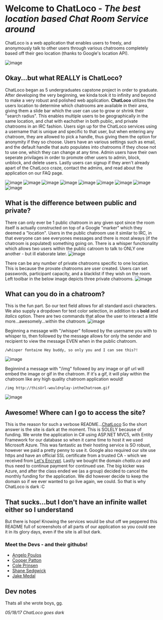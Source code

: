 # Welcome to ChatLoco - *The best location based Chat Room Service around*

ChatLoco is a web application that enables users to freely, and anonymously talk to other users through various chatrooms 
completely based off their geo location (thanks to Google's location API).


![image](http://i.imgur.com/VgAUSwt.png)


## Okay...but what REALLY is ChatLoco?

ChatLoco began as 5 undergraduates capstone project in order to graduate. After developing the very beginning, we kinda 
took it to infinity and beyond to make a very robust and polished web application.
**ChatLoco** utilizes the users location to determine which chatrooms are available in their area, giving them 
a slide bar which the user can use to grow or shrink their "search radius". This enables multiple users to be 
geographically in the same location, and chat with eachother in both public, and private chatrooms in an IRC fashion.
Users sign up for the ChatLoco services using a username that is unique and specific to that user, but when entering
any chatroom, they are allowed to pick a handle, thus giving them the option for anonymity if they so choose.
Users have an various settings such as email, and the default handle that auto populates into chatrooms if they chose
not to use one, which they can change at any time. Admin users have their own seperate privilages in order to promote
other users to admin, block, unblock, and delete users. Lastly users can signup if they aren't already apart of the 
ChatLoco craze, contact the admins, and read about the application on our FAQ page.

![image](http://i.imgur.com/kNmANCS.png)
![image](http://i.imgur.com/8i7HmA7.png)
![image](http://i.imgur.com/dh9IFrK.png)
![image](http://i.imgur.com/RCYXTwQ.png)
![image](http://i.imgur.com/T3nhFOA.png)
![image](http://i.imgur.com/iVBIHJH.png)
![image](http://i.imgur.com/xkR8vYQ.png)
![image](http://i.imgur.com/IDOJQHx.png)
![image](http://i.imgur.com/NWmygSF.png)


## What is the difference between public and private?

There can only ever be 1 public chatroom in any given spot since the room itself is actually constructed on top of a 
Google "marker" which they deemed a "location". Users in the public chatroom use it similar to IRC, in that everyone can
see everyones messages and there is most always (if the chatroom is populated) something going on. There is a whisper
functionality which allows two users within the public catroom to talk to ONLY one another - but ill elaborate later.
![image](http://i.imgur.com/hhKN9C0.png)

There can be any number of private chatrooms specific to one location. This is because the provate chatrooms are user 
created. Users can set passwords, participant capacity, and a blacklist if they wish on the room. Left toolbar in the
below image depicts three private chatrooms.
![image](http://i.imgur.com/VVNpTjY.png)


## What can you do in a chatroom?

This is the fun part. So our text field allows for all standard ascii characters. We also supply a dropdown for text
color selection, in addition to a **bold** and *italics* option.
There are two commands that allow the user to interact a little more...awesomely...within the chatroom.
![image](http://i.imgur.com/sOij30Y.png)

Beginning a message with "/whisper" followed by the username you with to whisper to, then followed by the message allows
for only the sender and recipient to view the message EVEN when in the public chatroom.
```
/whisper fontaine Hey buddy, so only you and I can see this?!
```
![image](http://i.imgur.com/DeQdXT4.png)

Beginnind a message with "/img" followed by any image or gif url will embed the image or gif in the chatroom. If it's a 
gif, it will play within the chatroom like any high quality chatroom application would!
```
/img http://thisUrl-would+play-intheChatroom.gif
```
![image](http://i.imgur.com/R1FmMoR.png)


## Awesome! Where can I go to access the site?

This is the reason for such a verbose README...[ChatLoco](https://www.chatlo.co)
So the short answer is the site is dark at the moment. This is SOLELY because of funding. 
We wrote the application in C# using ASP.NET MVC5, with Entity Framework for our database so when it came time to host it
we used Microsoft Azure. This was fantastic as their hosting service is SO robust, however we paid a pretty penny to use 
it. Google also required our site use https and have an official SSL certificate from a trusted CA - which we received 
from [Let's Encrypt](https://letsencrypt.org). Lastly we bought the domain *chatlo.co* and thus need to continue payment 
for continued use.
The big kicker was Azure, and after the class ended we (as a group) decided to cancel the monthly funding for the 
application. We did however decide to keep the domain so if we ever wanted to go live again, we could.
So that is why ChatLoco is dark :C 


## That sucks...but I don't have an infinite wallet either so I understand

But there is hope! Knowing the services would be shut off we peppered this README full of screenshots of all parts of our 
application so you could see it in its glory days, even if the site is all but dark.



### Meet the Devs - and their githubs!
* [Angelo Poulos](https://github.com/anpoulos)
* [Cooper Patton](https://github.com/zerocoolx)
* [Cole Prinsen](https://github.com/cprinsen)
* [Shane Sedgwick](https://github.com/sedgsha)
* [Jake Medal](https://github.com/jakemedal)


## Dev notes
Thats all she wrote boys, gg.

*05/18/17 ChatLoco goes dark*
